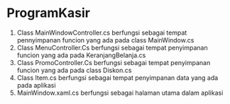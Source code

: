 # ProgramKasir
1. Class MainWindowController.cs berfungsi sebagai tempat pennyimpanan funcion yang ada pada class MainWindow.cs <br />
2. Class MenuController.Cs berfungsi sebagai tempat penyimpanan funcion yang ada pada KeranjangBelanja.cs <br />
3. Class PromoController.Cs berfungsi sebagai tempat penyimpanan funcion yang ada pada class Diskon.cs <br />
4. Class Item.cs berfungsi sebagai tempat penyimpanan data yang ada pada aplikasi <br />
5. MainWindow.xaml.cs berfungsi sebagai halaman utama dalam aplikasi
